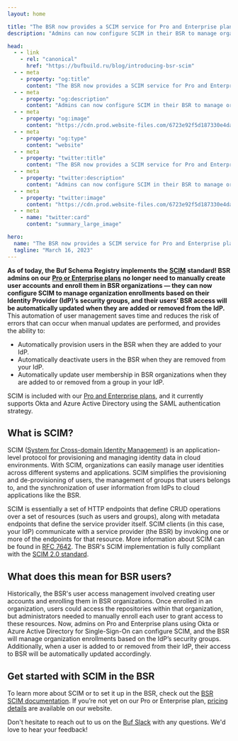 ```yaml
---
layout: home

title: "The BSR now provides a SCIM service for Pro and Enterprise plans"
description: "Admins can now configure SCIM in their BSR to manage organization enrollments based on IdP security groups."

head:
  - - link
    - rel: "canonical"
      href: "https://bufbuild.ru/blog/introducing-bsr-scim"
  - - meta
    - property: "og:title"
      content: "The BSR now provides a SCIM service for Pro and Enterprise plans"
  - - meta
    - property: "og:description"
      content: "Admins can now configure SCIM in their BSR to manage organization enrollments based on IdP security groups."
  - - meta
    - property: "og:image"
      content: "https://cdn.prod.website-files.com/6723e92f5d187330e4da8144/6750ccd4aed8c384d4eee094_SCIM%20service.png"
  - - meta
    - property: "og:type"
      content: "website"
  - - meta
    - property: "twitter:title"
      content: "The BSR now provides a SCIM service for Pro and Enterprise plans"
  - - meta
    - property: "twitter:description"
      content: "Admins can now configure SCIM in their BSR to manage organization enrollments based on IdP security groups."
  - - meta
    - property: "twitter:image"
      content: "https://cdn.prod.website-files.com/6723e92f5d187330e4da8144/6750ccd4aed8c384d4eee094_SCIM%20service.png"
  - - meta
    - name: "twitter:card"
      content: "summary_large_image"

hero:
  name: "The BSR now provides a SCIM service for Pro and Enterprise plans"
  tagline: "March 16, 2023"
---
```


**As of today, the Buf Schema Registry implements the** [**SCIM**](http://www.simplecloud.info/) **standard! BSR admins on our** [**Pro or Enterprise plans**](https://buf.build/pricing/) **no longer need to manually create user accounts and enroll them in BSR organizations — they can now configure SCIM to manage organization enrollments based on their Identity Provider (IdP)’s security groups, and their users’ BSR access will be automatically updated when they are added or removed from the IdP.** This automation of user management saves time and reduces the risk of errors that can occur when manual updates are performed, and provides the ability to:

- Automatically provision users in the BSR when they are added to your IdP.
- Automatically deactivate users in the BSR when they are removed from your IdP.
- Automatically update user membership in BSR organizations when they are added to or removed from a group in your IdP.

SCIM is included with our [Pro and Enterprise plans](https://buf.build/pricing/), and it currently supports Okta and Azure Active Directory using the SAML authentication strategy.

## What is SCIM?

SCIM ([System for Cross-domain Identity Management](http://www.simplecloud.info/)) is an application-level protocol for provisioning and managing identity data in cloud environments. With SCIM, organizations can easily manage user identities across different systems and applications. SCIM simplifies the provisioning and de-provisioning of users, the management of groups that users belongs to, and the synchronization of user information from IdPs to cloud applications like the BSR.

SCIM is essentially a set of HTTP endpoints that define CRUD operations over a set of resources (such as users and groups), along with metadata endpoints that define the service provider itself. SCIM clients (in this case, your IdP) communicate with a service provider (the BSR) by invoking one or more of the endpoints for that resource. More information about SCIM can be found in [RFC 7642](https://www.rfc-editor.org/rfc/rfc7642). The BSR's SCIM implementation is fully compliant with the [SCIM 2.0 standard](https://www.simplecloud.info/#Specification).

## What does this mean for BSR users?

Historically, the BSR's user access management involved creating user accounts and enrolling them in BSR organizations. Once enrolled in an organization, users could access the repositories within that organization, but administrators needed to manually enroll each user to grant access to these resources. Now, admins on Pro and Enterprise plans using Okta or Azure Active Directory for Single-Sign-On can configure SCIM, and the BSR will manage organization enrollments based on the IdP’s security groups. Additionally, when a user is added to or removed from their IdP, their access to BSR will be automatically updated accordingly.

## Get started with SCIM in the BSR

To learn more about SCIM or to set it up in the BSR, check out the [BSR SCIM documentation](/docs/bsr/admin/instance/scim/overview/index.md). If you’re not yet on our Pro or Enterprise plan, [pricing details](https://buf.build/pricing/) are available on our website.

Don't hesitate to reach out to us on the [Buf Slack](https://buf.build/b/slack/) with any questions. We'd love to hear your feedback!
